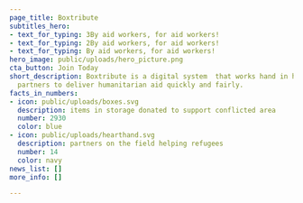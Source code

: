 ```yaml
---
page_title: Boxtribute
subtitles_hero:
- text_for_typing: 3By aid workers, for aid workers!
- text_for_typing: 2By aid workers, for aid workers!
- text_for_typing: By aid workers, for aid workers!
hero_image: public/uploads/hero_picture.png
cta_button: Join Today
short_description: Boxtribute is a digital system  that works hand in hand with our
  partners to deliver humanitarian aid quickly and fairly.
facts_in_numbers:
- icon: public/uploads/boxes.svg
  description: items in storage donated to support conflicted area
  number: 2930
  color: blue
- icon: public/uploads/hearthand.svg
  description: partners on the field helping refugees
  number: 14
  color: navy
news_list: []
more_info: []

---
```

